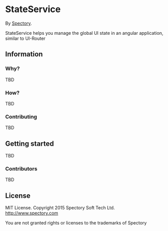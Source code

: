 # StateService

By [Spectory](http://www.spectory.com/).


StateService helps you manage the global UI state in an angular
application, similar to UI-Router

## Information

### Why?

TBD

### How?

TBD

### Contributing

TBD

## Getting started

TBD

### Contributors

TBD

## License

MIT License. Copyright 2015 Spectory Soft Tech Ltd.
http://www.spectory.com

You are not granted rights or licenses to the trademarks of Spectory
